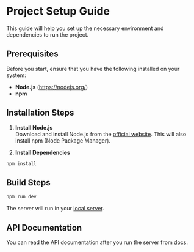 # Project Setup Guide

This guide will help you set up the necessary environment and dependencies to run the project.

## Prerequisites

Before you start, ensure that you have the following installed on your system:

- **Node.js** (https://nodejs.org/)
- **npm**

## Installation Steps

1. **Install Node.js**  
Download and install Node.js from the [official website](https://nodejs.org/). This will also install npm (Node Package Manager).

2. **Install Dependencies**

```bash
npm install
```

## Build Steps

```bash
npm run dev
```
   The server will run in your [local server](http://localhost:8080). 

## API Documentation

   You can read the API documentation after you run the server from [docs](http://localhost:8080/api/docs).
